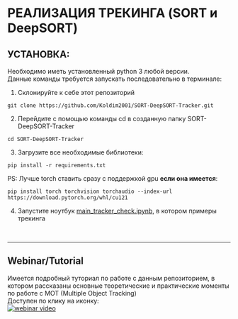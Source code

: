 # РЕАЛИЗАЦИЯ ТРЕКИНГА (SORT и DeepSORT)


## __УСТАНОВКА:__
Необходимо иметь установленный python 3 любой версии. \
Данные команды требуется запускать последовательно в терминале:
1. Склонируйте к себе этот репозиторий 
```
git clone https://github.com/Koldim2001/SORT-DeepSORT-Tracker.git
```
2. Перейдите с помощью команды cd в созданную папку SORT-DeepSORT-Tracker
```
cd SORT-DeepSORT-Tracker
```
3. Загрузите все необходимые библиотеки: 
```
pip install -r requirements.txt
```
PS: Лучше torch ставить сразу с поддержкой gpu __если она имеется__: 
```
pip install torch torchvision torchaudio --index-url https://download.pytorch.org/whl/cu121
```
4. Запустите ноутбук [main_tracker_check.ipynb](https://github.com/Koldim2001/SORT-DeepSORT-Tracker/blob/main/main_tracker_check.ipynb), в котором примеры трекинга

<br/>

---

## Webinar/Tutorial
Имеется подробный туториал по работе с данным репозиторием, в котором рассказаны основные теоретические и практические моменты по работе с MOT (Multiple Object Tracking)\
Доступен по клику на иконку:\
[![webinar video](https://i9.ytimg.com/vi_webp/Y9CBkdhGwqI/mqdefault.webp?v=653d59c9&sqp=CJzc9akG&rs=AOn4CLA5jkZVNjP_pgwphgBDxDBa7uPgFg)](https://www.youtube.com/watch?v=Y9CBkdhGwqI&t=4647s)


